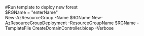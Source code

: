 #Run template to deploy new forest  
$RGName = "enterName"  
New-AzResourceGroup -Name $RGName
New-AzResourceGroupDeployment -ResourceGroupName $RGName -TemplateFile CreateDomainController.bicep -Verbose
